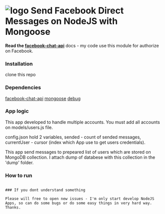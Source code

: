 # ![logo](http://www.fiu.edu/_assets/images/core/icons/facebook.png) Send Facebook Direct Messages on NodeJS with Mongoose

**Read the [facebook-chat-api](https://www.npmjs.com/package/facebook-chat-api)** docs  - my code use this module for authorize on Facebook.

### Installation

clone this repo

### Dependencies

[facebook-chat-api](https://www.npmjs.com/package/facebook-chat-api)
[mongoose](http://mongoosejs.com/)
[debug](https://www.npmjs.com/package/debug)

### App logic

This app developed to handle multiple accounts. You must add all accounts on models/users.js file.

config.json hold 2 variables, sended - count of sended messages, currentUser - cursor (index which App use to get users credentials).

This app send messages to prepeared list of users which are stored on MongoDB collection. I attach dump of databese with this collection in the 'dump' folder.

### How to run

``` DEBUG=* node message.js

### If you dont understand something

Please will free to open new issues - I'm only start develop NodeJS Apps, so can do some bugs or do some easy things in very hard way. Thanks.

